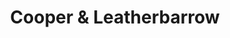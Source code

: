 ---
title: "Cooper & Leatherbarrow"
url: /barnard-castle/cooper-und-leatherbarrow/
shop: Optiker
---